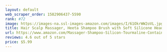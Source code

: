 ```yaml
---
layout: default 
﻿web_scraper_order: 1582906437-5590
rank: #72
image: https://images-na.ssl-images-amazon.com/images/I/61OkrWW2oVL.jpg
title: Hair Scalp Massager, Heeta Shampoo Brush with Soft Silicone Head Massager (Black)
url: https://www.amazon.com/Massager-Shampoo-Silicon-Tourmaline-Contained/dp/B076Q6442Z/ref=zg_mw_beauty_72?_encoding=UTF8&psc=1&refRID=YYBFCP7S84ZRSDXVY198
reviews: 4.6 out of 5 stars
price: $5.99 
---
```

